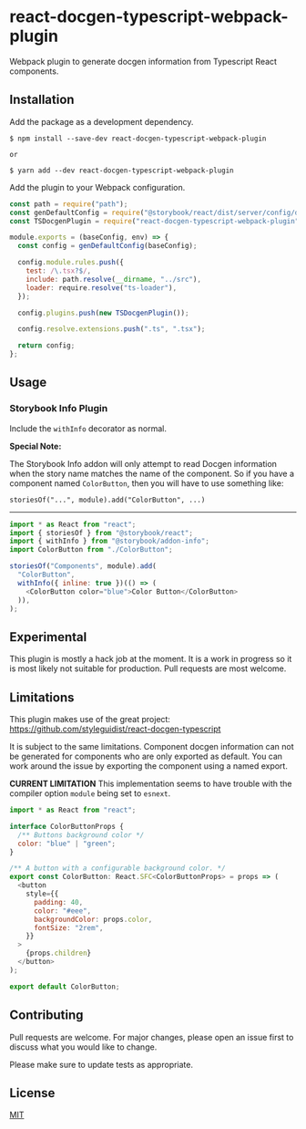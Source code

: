 # react-docgen-typescript-webpack-plugin

Webpack plugin to generate docgen information from Typescript React components.

## Installation

Add the package as a development dependency.

```shell
$ npm install --save-dev react-docgen-typescript-webpack-plugin

or

$ yarn add --dev react-docgen-typescript-webpack-plugin
```

Add the plugin to your Webpack configuration.

```javascript
const path = require("path");
const genDefaultConfig = require("@storybook/react/dist/server/config/defaults/webpack.config.js");
const TSDocgenPlugin = require("react-docgen-typescript-webpack-plugin");

module.exports = (baseConfig, env) => {
  const config = genDefaultConfig(baseConfig);

  config.module.rules.push({
    test: /\.tsx?$/,
    include: path.resolve(__dirname, "../src"),
    loader: require.resolve("ts-loader"),
  });

  config.plugins.push(new TSDocgenPlugin());

  config.resolve.extensions.push(".ts", ".tsx");

  return config;
};
```

## Usage

### Storybook Info Plugin

Include the `withInfo` decorator as normal.

**Special Note:**

The Storybook Info addon will only attempt to read Docgen information when the
story name matches the name of the component. So if you have a component named
`ColorButton`, then you will have to use something like:

`storiesOf("...", module).add("ColorButton", ...)`

---

```javascript
import * as React from "react";
import { storiesOf } from "@storybook/react";
import { withInfo } from "@storybook/addon-info";
import ColorButton from "./ColorButton";

storiesOf("Components", module).add(
  "ColorButton",
  withInfo({ inline: true })(() => (
    <ColorButton color="blue">Color Button</ColorButton>
  )),
);
```

## Experimental

This plugin is mostly a hack job at the moment. It is a work in progress so it
is most likely not suitable for production. Pull requests are most welcome.

## Limitations

This plugin makes use of the great project:
https://github.com/styleguidist/react-docgen-typescript

It is subject to the same limitations. Component docgen information can not be
generated for components who are only exported as default. You can work around
the issue by exporting the component using a named export.

**CURRENT LIMITATION**
This implementation seems to have trouble with the compiler option `module` being set to `esnext`.

```javascript
import * as React from "react";

interface ColorButtonProps {
  /** Buttons background color */
  color: "blue" | "green";
}

/** A button with a configurable background color. */
export const ColorButton: React.SFC<ColorButtonProps> = props => (
  <button
    style={{
      padding: 40,
      color: "#eee",
      backgroundColor: props.color,
      fontSize: "2rem",
    }}
  >
    {props.children}
  </button>
);

export default ColorButton;
```

## Contributing

Pull requests are welcome. For major changes, please open an issue first to discuss what you would like to change.

Please make sure to update tests as appropriate.

## License

[MIT](https://choosealicense.com/licenses/mit/)
